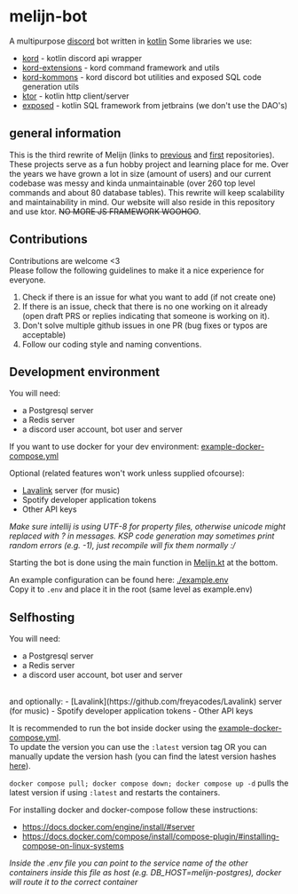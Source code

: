 # melijn-bot
A multipurpose [discord](https://discord.com) bot written in [kotlin](https://kotlinlang.org/)
Some libraries we use:
 - [kord](https://github.com/kordlib/kord) - kotlin discord api wrapper
 - [kord-extensions](https://github.com/Kord-Extensions/kord-extensions) - kord command framework and utils
 - [kord-kommons](https://github.com/ToxicMushroom/kord-kommons) - kord discord bot utilities and exposed SQL code generation utils
 - [ktor](https://ktor.io/) - kotlin http client/server
 - [exposed](https://github.com/JetBrains/Exposed) - kotlin SQL framework from jetbrains (we don't use the DAO's)

## general information
This is the third rewrite of Melijn (links to [previous](https://github.com/ToxicMushroom/Melijn) and [first](https://github.com/ToxicMushroom/melijn-legacy) repositories).
These projects serve as a fun hobby project and learning place for me. Over the years we have grown a lot in size (amount of users) and our current codebase was messy and kinda unmaintainable (over 260 top level commands and about 80 database tables).
This rewrite will keep scalability and maintainability in mind. Our website will also reside in this repository and use ktor. ~~NO MORE JS FRAMEWORK WOOHOO~~.

## Contributions
Contributions are welcome <3
<br>Please follow the following guidelines to make it a nice experience for everyone.
 1. Check if there is an issue for what you want to add (if not create one)
 2. If there is an issue, check that there is no one working on it already (open draft PRS or replies indicating that someone is working on it).
 3. Don't solve multiple github issues in one PR (bug fixes or typos are acceptable)
 4. Follow our coding style and naming conventions.

## Development environment
You will need: 
- a Postgresql server
- a Redis server
- a discord user account, bot user and server

If you want to use docker for your dev environment: [example-docker-compose.yml](./example-docker-compose.yml) 

Optional (related features won't work unless supplied ofcourse):
- [Lavalink](https://github.com/freyacodes/Lavalink) server (for music)
- Spotify developer application tokens
- Other API keys

*Make sure intellij is using UTF-8 for property files, otherwise unicode might replaced with ? in messages.*
*KSP code generation may sometimes print random errors (e.g. -1), just recompile will fix them normally :/*

Starting the bot is done using the main function in [Melijn.kt](./bot/src/main/kotlin/me/melijn/bot/Melijn.kt) at the bottom.

An example configuration can be found here: [./example.env](./example.env)<br>
Copy it to `.env` and place it in the root (same level as example.env)

## Selfhosting
You will need:
- a Postgresql server
- a Redis server
- a discord user account, bot user and server
<br>
and optionally:
- [Lavalink](https://github.com/freyacodes/Lavalink) server (for music)
- Spotify developer application tokens
- Other API keys

It is recommended to run the bot inside docker using the [example-docker-compose.yml](./example-docker-compose.yml). <br>
To update the version you can use the `:latest` version tag OR you can manually update the version hash (you can find the latest version hashes [here](https://github.com/Melijn/melijn-bot/pkgs/container/melijn-bot)).<br>

`docker compose pull; docker compose down; docker compose up -d` pulls the latest version if using `:latest` and restarts the containers.

For installing docker and docker-compose follow these instructions:
- https://docs.docker.com/engine/install/#server
- https://docs.docker.com/compose/install/compose-plugin/#installing-compose-on-linux-systems

*Inside the .env file you can point to the service name of the other containers inside this file as host (e.g. DB_HOST=melijn-postgres), docker will route it to the correct container*